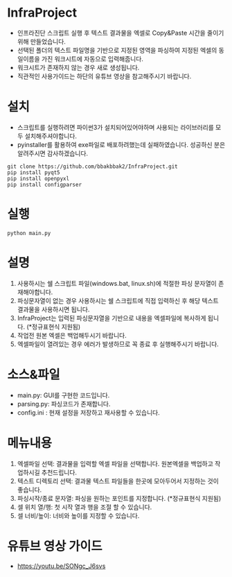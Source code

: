 # InfraProject
- 인프라진단 스크립트 실행 후 텍스트 결과물을 엑셀로 Copy&Paste 시간을 줄이기 위해 만들었습니다.
- 선택된 폴더의 텍스트 파일명을 기반으로 지정된 영역을 파싱하여 지정된 엑셀의 동일이름을 가진 워크시트에 자동으로 입력해줍니다.
- 워크시트가 존재하지 않는 경우 새로 생성됩니다.
- 직관적인 사용가이드는 하단의 유튜브 영상을 참고해주시기 바랍니다.

# 설치
- 스크립트를 실행하려면 파이썬3가 설치되어있어야하며 사용되는 라이브러리를 모두 설치해주셔야합니다.
- pyinstaller를 활용하여 exe파일로 배포하려했는데 실패하였습니다. 성공하신 분은 알려주시면 감사하겠습니다.
```
git clone https://github.com/bbakbbak2/InfraProject.git
pip install pyqt5
pip install openpyxl
pip install configparser
```
# 실행
```
python main.py
```

# 설명
1. 사용하시는 쉘 스크립트 파일(windows.bat, linux.sh)에 적절한 파싱 문자열이 존재해야합니다.
2. 파싱문자열이 없는 경우 사용하시는 쉘 스크립트에 직접 입력하신 후 해당 텍스트 결과물을 사용하시면 됩니다.
3. InfraProject는 입력된 파싱문자열을 기반으로 내용을 엑셀파일에 복사하게 됩니다. (*정규표현식 지원됨)
4. 작업전 원본 엑셀은 백업해두시기 바랍니다. 
5. 엑셀파일이 열려있는 경우 에러가 발생하므로 꼭 종료 후 실행해주시기 바랍니다.

# 소스&파일
- main.py: GUI를 구현한 코드입니다.
- parsing.py: 파싱코드가 존재합니다.
- config.ini : 현재 설정을 저장하고 재사용할 수 있습니다.


# 메뉴내용
1. 엑셀파일 선택: 결과물을 입력할 엑셀 파일을 선택합니다. 원본엑셀을 백업하고 작업하시길 추천드립니다.
2. 텍스트 디렉토리 선택: 결과물 텍스트 파일들을 한곳에 모아두어서 지정하는 것이 좋습니다.
3. 파싱시작/종료 문자열: 파싱을 원하는 포인트를 지정합니다. (*정규표현식 지원됨)
4. 셀 위치 열/행: 첫 시작 열과 행을 조절 할 수 있습니다.
5. 셀 너비/높이: 너비와 높이를 지정할 수 있습니다.

# 유튜브 영상 가이드
- https://youtu.be/SONgc_J6svs

